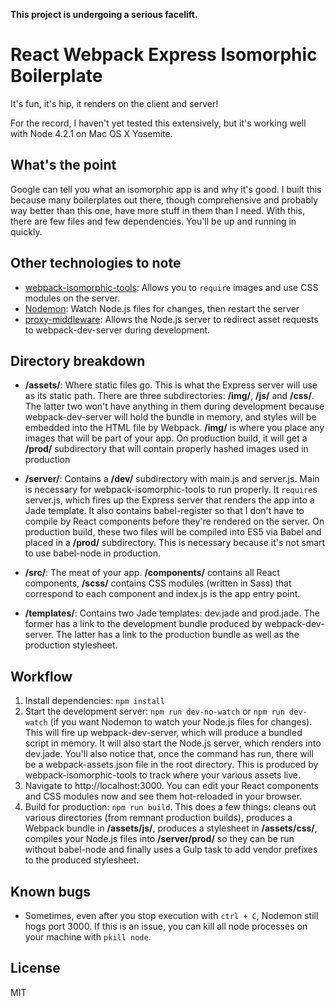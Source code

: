 **This project is undergoing a serious facelift.**

# React Webpack Express Isomorphic Boilerplate
It's fun, it's hip, it renders on the client and server!

For the record, I haven't yet tested this extensively, but it's working well with Node 4.2.1 on Mac OS X Yosemite.

## What's the point
Google can tell you what an isomorphic app is and why it's good. I built this because many boilerplates out there, though comprehensive and probably way better than this one, have more stuff in them than I need. With this, there are few files and few dependencies. You'll be up and running in quickly.

## Other technologies to note
+ [webpack-isomorphic-tools](https://www.npmjs.com/package/webpack-isomorphic-tools): Allows you to `require` images and use CSS modules on the server.
+ [Nodemon](https://github.com/remy/nodemon): Watch Node.js files for changes, then restart the server
+ [proxy-middleware](https://www.npmjs.com/package/proxy-middleware): Allows the Node.js server to redirect asset requests to webpack-dev-server during development.

## Directory breakdown
+ **/assets/**: Where static files go. This is what the Express server will use as its static path. There are three subdirectories: **/img/**, **/js/** and **/css/**. The latter two won't have anything in them during development because webpack-dev-server will hold the bundle in memory, and styles will be embedded into the HTML file by Webpack. **/img/** is where you place any images that will be part of your app. On production build, it will get a **/prod/** subdirectory that will contain properly hashed images used in production

+ **/server/**: Contains a **/dev/** subdirectory with main.js and server.js. Main is necessary for webpack-isomorphic-tools to run properly. It `require`s server.js, which fires up the Express server that renders the app into a Jade template. It also contains babel-register so that I don't have to compile by React components before they're rendered on the server. On production build, these two files will be compiled into ES5 via Babel and placed in a **/prod/** subdirectory. This is necessary because it's not smart to use babel-node in production.

+ **/src/**: The meat of your app. **/components/** contains all React components, **/scss/** contains CSS modules (written in Sass) that correspond to each component and index.js is the app entry point.

+ **/templates/**: Contains two Jade templates: dev.jade and prod.jade. The former has a link to the development bundle produced by webpack-dev-server. The latter has a link to the production bundle as well as the production stylesheet.

## Workflow
1. Install dependencies: `npm install`
2. Start the development server: `npm run dev-no-watch` or `npm run dev-watch` (if you want Nodemon to watch your Node.js files for changes). This will fire up webpack-dev-server, which will produce a bundled script in memory. It will also start the Node.js server, which renders into dev.jade. You'll also notice that, once the command has run, there will be a webpack-assets.json file in the root directory. This is produced by webpack-isomorphic-tools to track where your various assets live.
3. Navigate to http://localhost:3000. You can edit your React components and CSS modules now and see them hot-reloaded in your browser.
4. Build for production: `npm run build`. This does a few things: cleans out various directories (from remnant production builds), produces a Webpack bundle in **/assets/js/**, produces a stylesheet in **/assets/css/**, compiles your Node.js files into **/server/prod/** so they can be run without babel-node and finally uses a Gulp task to add vendor prefixes to the produced stylesheet.

## Known bugs
+ Sometimes, even after you stop execution with `ctrl + C`, Nodemon still hogs port 3000. If this is an issue, you can kill all node processes on your machine with `pkill node`.

## License
MIT

